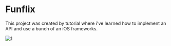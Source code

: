 # Funflix

This project was created by tutorial where i've learned how to implement an API and use a bunch of an iOS frameworks.

![1](https://user-images.githubusercontent.com/80453075/124720104-9a481300-df29-11eb-869d-e16890d4a382.png)
